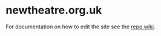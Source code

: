# newtheatre.org.uk

For documentation on how to edit the site see the [repo wiki](https://github.com/newtheatre/website/wiki).
